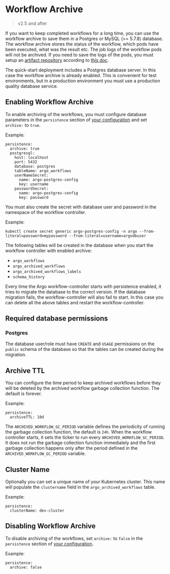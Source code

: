 # Workflow Archive

> v2.5 and after

If you want to keep completed workflows for a long time, you can use the workflow archive to save them in a Postgres or MySQL (>= 5.7.8) database. 
The workflow archive stores the status of the workflow, which pods have been executed, what was the result etc. 
The job logs of the workflow pods will not be archived. 
If you need to save the logs of the pods, you must setup an [artifact repository](artifact-repository-ref.md) according to [this doc](configure-artifact-repository.md).

The quick-start deployment includes a Postgres database server. 
In this case the workflow archive is already enabled.
This is convenient for test environments, but in a production environment you must use a production quality database service.

## Enabling Workflow Archive
To enable archiving of the workflows, you must configure database parameters in the `persistence` section of [your configuration](workflow-controller-configmap.yaml) and set `archive:` to `true`.

Example:

    persistence: 
      archive: true
      postgresql:
        host: localhost
        port: 5432
        database: postgres
        tableName: argo_workflows
        userNameSecret:
          name: argo-postgres-config
          key: username
        passwordSecret:
          name: argo-postgres-config
          key: password

You must also create the secret with database user and password in the namespace of the workflow controller.

Example:

    kubectl create secret generic argo-postgres-config -n argo --from-literal=password=mypassword --from-literal=username=argodbuser

The following tables will be created in the database when you start the workflow controller with enabled archive:

* `argo_workflows`
* `argo_archived_workflows`
* `argo_archived_workflows_labels`
* `schema_history`

Every time the Argo workflow-controller starts with persistence enabled, it tries to migrate the database to the correct version. If the database migration fails, the workflow-controller will also fail to start. In this case you can delete all the above tables and restart the workflow-controller.

## Required database permissions

### Postgres

The database user/role must have `CREATE` and `USAGE` permissions on the `public` schema of the database so that the tables can be created during the migration.

## Archive TTL
You can configure the time period to keep archived workflows before they will be deleted by the archived workflow garbage collection function. 
The default is forever.

Example:

    persistence: 
      archiveTTL: 10d


The `ARCHIVED_WORKFLOW_GC_PERIOD` variable defines the periodicity of running the garbage collection function, the default is `24h`.
When the workflow controller starts, it sets the ticker to run every `ARCHIVED_WORKFLOW_GC_PERIOD`. 
It does not run the garbage collection function immediately and the first garbage collection happens only after the period defined in the `ARCHIVED_WORKFLOW_GC_PERIOD` variable.


## Cluster Name

Optionally you can set a unique name of your Kubernetes cluster. This name will populate the `clustername` field in the `argo_archived_workflows` table.

Example:

    persistence: 
      clusterName: dev-cluster


## Disabling Workflow Archive
To disable archiving of the workflows, set `archive:` to  `false` in the `persistence` section of [your configuration](workflow-controller-configmap.yaml).

Example: 

    persistence: 
      archive: false
